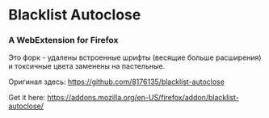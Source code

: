 # Blacklist Autoclose 
### A WebExtension for Firefox

Это форк - удалены встроенные шрифты (весящие больше расширения) и токсичные цвета заменены на пастельные.

Оригинал здесь: https://github.com/8176135/blacklist-autoclose

Get it here: https://addons.mozilla.org/en-US/firefox/addon/blacklist-autoclose/
````
